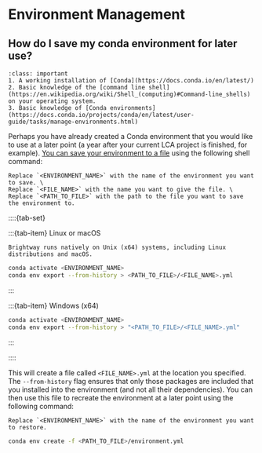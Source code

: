 # Environment Management

## How do I save my conda environment for later use?

```{admonition} Prerequisites
:class: important
1. A working installation of [Conda](https://docs.conda.io/en/latest/)
2. Basic knowledge of the [command line shell](https://en.wikipedia.org/wiki/Shell_(computing)#Command-line_shells) on your operating system.
3. Basic knowledge of [Conda environments](https://docs.conda.io/projects/conda/en/latest/user-guide/tasks/manage-environments.html)
```

Perhaps you have already created a Conda environment that you would like to use at a later point (a year after your current LCA project is finished, for example). [You can save your environment to a file](https://conda.io/projects/conda/en/latest/user-guide/tasks/manage-environments.html#exporting-an-environment-file-across-platforms) using the following shell command:

```{note}
Replace `<ENVIRONMENT_NAME>` with the name of the environment you want to save. \
Replace `<FILE_NAME>` with the name you want to give the file. \
Replace `<PATH_TO_FILE>` with the path to the file you want to save the environment to.
```

::::{tab-set}

:::{tab-item} Linux or macOS

```{note}
Brightway runs natively on Unix (x64) systems, including Linux distributions and macOS.
```

```bash
conda activate <ENVIRONMENT_NAME>
conda env export --from-history > <PATH_TO_FILE>/<FILE_NAME>.yml
```

:::

:::{tab-item} Windows (x64)

```bash
conda activate <ENVIRONMENT_NAME>
conda env export --from-history > "<PATH_TO_FILE>/<FILE_NAME>.yml"
```

:::

::::

This will create a file called `<FILE_NAME>.yml` at the location you specified. The `--from-history` flag ensures that only those packages are included that you installed into the environment (and not all their dependencies). You can then use this file to recreate the environment at a later point using the following command:

```{note}
Replace `<ENVIRONMENT_NAME>` with the name of the environment you want to restore.
```

```bash
conda env create -f <PATH_TO_FILE>/environment.yml
```